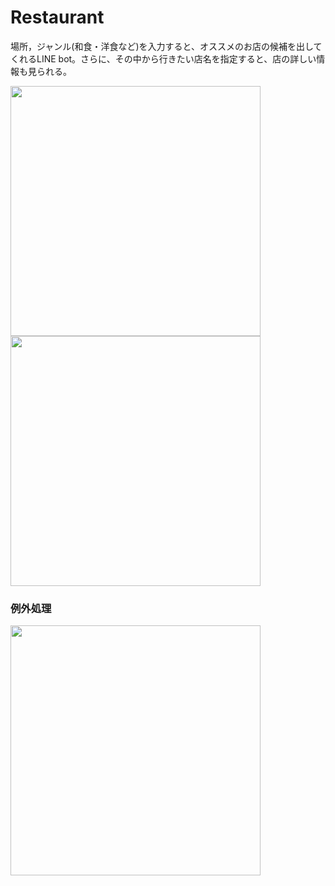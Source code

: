 # Restaurant
場所，ジャンル(和食・洋食など)を入力すると、オススメのお店の候補を出してくれるLINE bot。さらに、その中から行きたい店名を指定すると、店の詳しい情報も見られる。

<img src="https://github.com/aozam3/Restaurant/assets/65112280/7fe4fa08-42ee-4788-8b3c-be1c84ff6bbb.png" width="400">

<img src="https://github.com/aozam3/Restaurant/assets/65112280/038d05ec-1679-4083-afcc-c84377ad35b0.png" width="400">

### 例外処理

<img src="https://github.com/aozam3/Restaurant/assets/65112280/b42156db-b24a-4d5d-bf78-fdab079270e6.png" width="400">

